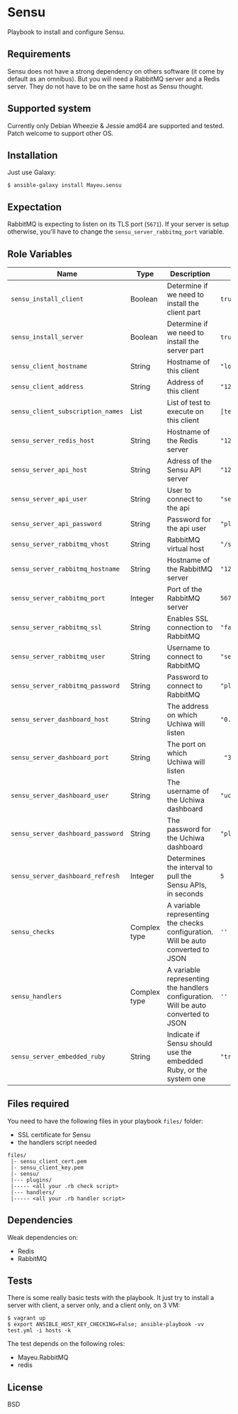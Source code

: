 # Sensu

Playbook to install and configure Sensu.

## Requirements

Sensu does not have a strong dependency on others software (it come by default
as an omnibus). But you will need a RabbitMQ server and a Redis server. They do
not have to be on the same host as Sensu thought.

## Supported system

Currently only Debian Wheezie & Jessie amd64 are supported and tested. Patch
welcome to support other OS.

## Installation

Just use Galaxy:

    $ ansible-galaxy install Mayeu.sensu

## Expectation

RabbitMQ is expecting to listen on its TLS port (`5671`). If your
server is setup otherwise, you'll have to change the
`sensu_server_rabbitmq_port` variable.

## Role Variables

|Name|Type|Description|Default|
|----|----|-----------|-------|
`sensu_install_client`|Boolean|Determine if we need to install the client part|`true`
`sensu_install_server`|Boolean|Determine if we need to install the server part|`true`
`sensu_client_hostname`|String|Hostname of this client|`"localhost"`
`sensu_client_address`|String|Address of this client|`"127.0.0.1"`
`sensu_client_subscription_names`|List|List of test to execute on this client| `[test]`
`sensu_server_redis_host`|String|Hostname of the Redis server|`"127.0.0.1"`
`sensu_server_api_host`|String|Adress of the Sensu API server|`"127.0.0.1"`
`sensu_server_api_user`|String|User to connect to the api|`"sensu"`
`sensu_server_api_password`|String|Password for the api user|`"placeholder"`
`sensu_server_rabbitmq_vhost`|String|RabbitMQ virtual host|`"/sensu"`
`sensu_server_rabbitmq_hostname`|String|Hostname of the RabbitMQ server|`"127.0.0.1"`
`sensu_server_rabbitmq_port`|Integer|Port of the RabbitMQ server|`5672`
`sensu_server_rabbitmq_ssl`|String|Enables SSL connection to RabbitMQ|`"false"`
`sensu_server_rabbitmq_user`|String|Username to connect to RabbitMQ|`"sensu"`
`sensu_server_rabbitmq_password`|String|Password to connect to RabbitMQ|`"placeholder"`
`sensu_server_dashboard_host`|String|The address on which Uchiwa will listen|`"0.0.0.0"`
`sensu_server_dashboard_port`|String|The port on which Uchiwa will listen|` "3000"`
`sensu_server_dashboard_user`|String|The username of the Uchiwa dashboard|`"uchiwa"`
`sensu_server_dashboard_password`|String|The password for the Uchiwa dashboard|`"placeholder"`
`sensu_server_dashboard_refresh`|Integer|Determines the interval to pull the Sensu APIs, in seconds|`5`
`sensu_checks`|Complex type|A variable representing the checks configuration. Will be auto converted to JSON|`''`
`sensu_handlers`|Complex type|A variable representing the handlers configuration. Will be auto converted to JSON|`''`
`sensu_server_embedded_ruby`|String|Indicate if Sensu should use the embedded Ruby, or the system one|`"true"`

## Files required

You need to have the following files in your playbook `files/` folder:

* SSL certificate for Sensu
* the handlers script needed

```
files/
 |- sensu_client_cert.pem
 |- sensu_client_key.pem
 |- sensu/
 |--- plugins/
 |----- <all your .rb check script>
 |--- handlers/
 |----- <all your .rb handler script>
```

## Dependencies

Weak dependencies on:

* Redis
* RabbitMQ

## Tests

There is some really basic tests with the playbook. It just try to install a
server with client, a server only, and a client only, on 3 VM:

    $ vagrant up
    $ export ANSIBLE_HOST_KEY_CHECKING=False; ansible-playbook -vv test.yml -i hosts -k

The test depends on the following roles:

* Mayeu.RabbitMQ
* redis

## License

BSD
